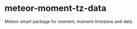 meteor-moment-tz-data
=====================

Meteor smart package for moment, moment-timezone and data
